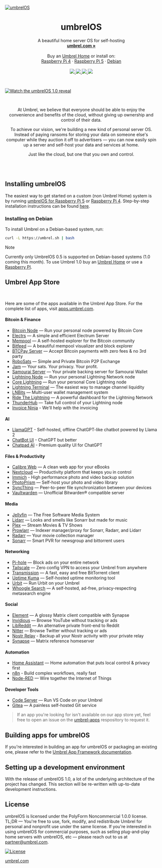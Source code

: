 [![umbrelOS](https://github.com/getumbrel/umbrel/assets/10330103/56be7b95-0c24-4dee-ad3a-e5947bc2ee07)](https://umbrel.com/umbrelos)

<h1 align="center">umbrelOS</h1>
<p align="center">
    A beautiful home server OS for self-hosting
    <br />
    <a href="https://umbrel.com"><strong>umbrel.com »</strong></a>
    <br />
    <br />
    Buy an <a href="https://umbrel.com/umbrel-home">Umbrel Home</a> or install on:
    <br />
    <a href="https://umbrel.com/umbrelos#install">Raspberry Pi 4</a>
    ·
    <a href="https://umbrel.com/umbrelos#install">Raspberry Pi 5</a>
    ·
    <a href="#Installing-on-Debian">Debian</a>
    <br />
    <br />
    <a href="https://twitter.com/umbrel">
      <img src="https://img.shields.io/twitter/follow/umbrel?style=social" />
    </a>
    <a href="https://t.me/getumbrel">
      <img src="https://img.shields.io/badge/community-chat-%235351FB" />
    </a>
    <a href="https://reddit.com/r/getumbrel">
      <img src="https://img.shields.io/reddit/subreddit-subscribers/getumbrel?style=social" />
    </a>
    <a href="https://community.getumbrel.com">
      <img src="https://img.shields.io/badge/community-forum-%235351FB" />
    </a>
</p>


<br />

[![Watch the umbrelOS 1.0 reveal](https://github.com/getumbrel/umbrel/assets/10330103/0b99b2b5-f090-464d-a865-a2eddb8d85c9)](https://www.youtube.com/watch?v=Q-vmmboobEM)

<br />

<p align="center">
At Umbrel, we believe that everyone should be able to enjoy the convenience and benefits of the cloud, without giving up ownership and control of their data.
</p>

<p align="center">
To achieve our vision, we're building a new kind of personal server OS. Instead of paying ransoms for storing your data on someone else's computer while they auction it off to advertisers — you can now easily spin up a server and self-host your data and services at home.
</p>

<p align="center">
Just like the cloud, but one that you own and control.
</p>

<br />

<br />

## Installing umbrelOS

The easiest way to get started on a custom (non Umbrel Home) system is by running [umbrelOS for Raspberry Pi 5](https://download.umbrel.com/release/1.0.0/umbrelos-pi5.img.zip) or [Raspberry Pi 4](https://download.umbrel.com/release/1.0.0/umbrelos-pi4.img.zip). Step-by-step installation instructions can be found [here](https://umbrel.com/umbrelos#install).

### Installing on Debian
To install Umbrel on a Debian-based system, run:

```bash
curl -L https://umbrel.sh | bash
```

> [!note]
> Currently only UmbrelOS 0.5 is supported on Debian-based systems (1.0 coming this month). To use Umbrel 1.0 buy an [Umbrel Home](https://umbrel.com/umbrel-home) or use a [Raspberry PI](https://umbrel.com/umbrelos#install).

## Umbrel App Store

<br />

Here are some of the apps available in the Umbrel App Store. For the complete list of apps, visit [apps.umbrel.com](https://apps.umbrel.com/).

#### Bitcoin & Finance

- [Bitcoin Node](https://apps.umbrel.com/app/bitcoin) — Run your personal node powered by Bitcoin Core
- [Electrs](https://apps.umbrel.com/app/electrs) — A simple and efficient Electrum Server
- [Mempool](https://apps.umbrel.com/app/mempool) — A self-hosted explorer for the Bitcoin community
- [Bitfeed](https://apps.umbrel.com/app/bitfeed) — A beautiful mempool visualizer and block explorer
- [BTCPay Server](https://apps.umbrel.com/app/btcpay-server) — Accept Bitcoin payments with zero fees & no 3rd party
- [RoboSats](https://apps.umbrel.com/app/robosats) — Simple and Private Bitcoin P2P Exchange
- [Jam](https://apps.umbrel.com/app/jam) — Your sats. Your privacy. Your profit.
- [Samourai Server](https://apps.umbrel.com/app/samourai-server) — Your private backing server for Samourai Wallet
- [Lightning Node](https://apps.umbrel.com/app/lightning) — Run your personal Lightning Network node
- [Core Lightning](https://apps.umbrel.com/app/core-lightning) — Run your personal Core Lightning node
- [Lightning Terminal](https://apps.umbrel.com/app/lightning-terminal) — The easiest way to manage channel liquidity
- [LNBits](https://apps.umbrel.com/app/lnbits) — Multi-user wallet management system
- [Ride The Lightning](https://apps.umbrel.com/app/ride-the-lightning) — A powerful dashboard for the Lightning Network
- [ThunderHub](https://apps.umbrel.com/app/thunderhub) — Take full control of your Lightning node
- [Invoice Ninja](https://apps.umbrel.com/app/invoice-ninja) - We'll help with the invoicing

#### AI

- [LlamaGPT](https://apps.umbrel.com/app/llama-gpt) - Self-hosted, offline ChatGPT-like chatbot powered by Llama 2
- [ChatBot UI](https://apps.umbrel.com/app/chatbot-ui) - ChatGPT but better
- [Chatpad AI](https://apps.umbrel.com/app/chatpad-ai) - Premium quality UI for ChatGPT

#### Files & Productivity

- [Calibre Web](https://apps.umbrel.com/app/calibre-web) — A clean web app for your eBooks
- [Nextcloud](https://apps.umbrel.com/app/nextcloud) — Productivity platform that keeps you in control
- [Immich](https://apps.umbrel.com/app/immich) - High performance photo and video backup solution
- [PhotoPrism](https://apps.umbrel.com/app/photoprism) — Self-host your photo and video library
- [SyncThing](https://apps.umbrel.com/app/syncthing) — Peer-to-peer file synchronization between your devices
- [Vaultwarden](https://apps.umbrel.com/app/vaultwarden) — Unofficial Bitwarden® compatible server

#### Media

- [Jellyfin](https://apps.umbrel.com/app/jellyfin) — The Free Software Media System
- [Lidarr](https://apps.umbrel.com/app/lidarr) — Looks and smells like Sonarr but made for music
- [Plex](https://apps.umbrel.com/app/plex) — Stream Movies & TV Shows
- [Prowlarr](https://apps.umbrel.com/app/prowlarr) — Indexer manager/proxy for Sonarr, Radarr, and Lidarr
- [Radarr](https://apps.umbrel.com/app/radarr) — Your movie collection manager
- [Sonarr](https://apps.umbrel.com/app/sonarr) — Smart PVR for newsgroup and bittorrent users

#### Networking

- [Pi-hole](https://apps.umbrel.com/app/pi-hole) — Block ads on your entire network
- [Tailscale](https://apps.umbrel.com/app/tailscale) — Zero config VPN to access your Umbrel from anywhere
- [Transmission](https://apps.umbrel.com/app/transmission) — A fast, easy and free BitTorrent client
- [Uptime Kuma](https://apps.umbrel.com/app/uptime-kuma) — Self-hosted uptime monitoring tool
- [Urbit](https://apps.umbrel.com/app/urbit) — Run Urbit on your Umbrel
- [Whoogle Search](https://apps.umbrel.com/app/whoogle-search) — A self-hosted, ad-free, privacy-respecting metasearch engine

#### Social

- [Element](https://apps.umbrel.com/app/element) — A glossy Matrix client compatible with Synapse
- [Invidious](https://apps.umbrel.com/app/invidious) — Browse YouTube without tracking or ads
- [LibReddit](https://apps.umbrel.com/app/libreddit) — An alternative private front-end to Reddit
- [Nitter](https://apps.umbrel.com/app/nitter) — Browse Twitter without tracking or ads
- [Nostr Relay](https://apps.umbrel.com/app/nostr-relay) - Backup all your Nostr activity with your private relay
- [Synapse](https://apps.umbrel.com/app/synapse) — Matrix reference homeserver

#### Automation

- [Home Assistant](https://apps.umbrel.com/app/home-assistant) — Home automation that puts local control & privacy first
- [n8n](https://apps.umbrel.com/app/n8n) - Build complex workflows, really fast
- [Node-RED](https://apps.umbrel.com/app/node-red-standalone) — Wire together the Internet of Things

#### Developer Tools

- [Code Server](https://apps.umbrel.com/app/code-server) — Run VS Code on your Umbrel
- [Gitea](https://apps.umbrel.com/app/gitea) — A painless self-hosted Git service

> If an app you're looking for isn't available on our app store yet, feel free to open an issue on the [umbrel-apps](https://github.com/getumbrel/umbrel-apps) respository to request it.

## Building apps for umbrelOS

If you're interested in building an app for umbrelOS or packaging an existing one, please refer to the [Umbrel App Framework documentation](https://github.com/getumbrel/umbrel-apps/blob/master/README.md).

## Setting up a development environment

With the release of umbrelOS 1.0, a lot of the underlying architecture of the project has changed. This section will be re-written with up-to-date development instructions.

## License

umbrelOS is licensed under the PolyForm Noncommercial 1.0.0 license. TL;DR — You're free to use, fork, modify, and redistribute Umbrel for personal and nonprofit use under the same license. If you're interested in using umbrelOS for commercial purposes, such as selling plug-and-play home servers with umbrelOS, etc — please reach out to us at partner@umbrel.com.

[![License](https://img.shields.io/badge/license-PolyForm%20Noncommercial%201.0.0-%235351FB)](https://github.com/getumbrel/umbrel/blob/master/LICENSE.md)

[umbrel.com](https://umbrel.com)
